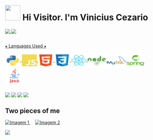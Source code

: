 # <img src="https://m.media-amazon.com/images/I/61mz7dvq9YL._AC_UF894,1000_QL80_.jpg" style="width: 50px; height: 50px; text-align: center;"></a> Hi Visitor. I'm Vinicius Cezario <a href="#">

<div align="left">
  <a href="https://github.com/vinicezariodev">
  <img align="center" height="180em" src="https://github-readme-stats.vercel.app/api?username=ViniCezarioDEV&show_icons=true&theme=nightowl"/>
    
  <img align="center" height="180em" src="https://github-readme-stats.vercel.app/api/top-langs/?username=ViniCezarioDEV&layout=compact&theme=nightowl"/>
</div>



<div style="display: inline_block"><br>
  <p>⁕ Languages Used ⁕</p>
  <img align="center" alt="Python" height="40" width="50" src="https://raw.githubusercontent.com/devicons/devicon/master/icons/python/python-original.svg">
  <img align="center" alt="Js" height="40" width="50" src="https://raw.githubusercontent.com/devicons/devicon/master/icons/javascript/javascript-plain.svg">
  <img align="center" alt="HTML" height="40" width="50" src="https://raw.githubusercontent.com/devicons/devicon/master/icons/html5/html5-original.svg">
  <img align="center" alt="CSS" height="40" width="50" src="https://raw.githubusercontent.com/devicons/devicon/master/icons/css3/css3-original.svg">
  <img align="center" alt="React" height="40" width="50" src="https://raw.githubusercontent.com/devicons/devicon/master/icons/react/react-original.svg">
  <img align="center" alt="NodeJS" height="50" width="60" src="https://github.com/devicons/devicon/blob/master/icons/nodejs/nodejs-plain-wordmark.svg">
  <img align="center" alt="MySQL" height="50" width="60" src="https://github.com/devicons/devicon/blob/master/icons/mysql/mysql-original-wordmark.svg">
  <img align="center" alt="Spring" height="50" width="60" src="https://github.com/devicons/devicon/blob/master/icons/spring/spring-original-wordmark.svg">
  <img align="center" alt="Java" height="50" width="60" src="https://github.com/devicons/devicon/blob/master/icons/java/java-original-wordmark.svg">
</div>

  ##
 
<div align="left"> 
  <a href="https://www.youtube.com/@typcals" target="_blank"><img src="https://img.shields.io/badge/YouTube-FF0000?style=for-the-badge&logo=youtube&logoColor=white" target="_blank"></a>
  <a href="https://www.instagram.com/ovinasdev" target="_blank"><img src="https://img.shields.io/badge/-Instagram-%23E4405F?style=for-the-badge&logo=instagram&logoColor=white" target="_blank"></a>
  <a href = "mailto:viniciusamcezario@outlook.com"><img src="https://img.shields.io/badge/-Gmail-%23333?style=for-the-badge&logo=gmail&logoColor=white" target="_blank"></a>
  <a href="https://www.linkedin.com/in/vinicius-cezario-9b3013260" target="_blank"><img src="https://img.shields.io/badge/-LinkedIn-%230077B5?style=for-the-badge&logo=linkedin&logoColor=white" target="_blank"></a> 
</div>


## Two pieces of me
<p align="left">
  <a href="https://github.com/ViniCezarioDEV/Miranda">
    <img src="https://github-readme-stats.vercel.app/api/pin/?username=vinicezariodev&repo=miranda&theme=holi" alt="Imagem 1" />
  </a>
  &nbsp;&nbsp;&nbsp; <!-- Adiciona 3 espaços entre as imagens -->
  <a href="https://github.com/ViniCezarioDEV/Ariel">
    <img src="https://github-readme-stats.vercel.app/api/pin/?username=vinicezariodev&repo=ariel&theme=holi" alt="Imagem 2" />
  </a>
</p>


<a href="#"><img src='https://cdn.worldvectorlogo.com/logos/star-wars-4.svg' align="center" height="90"></a>
